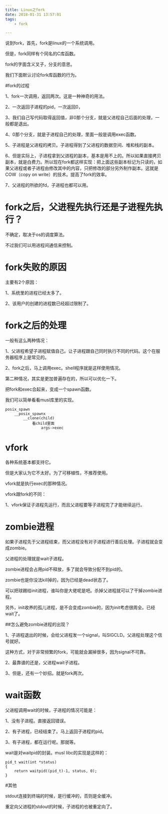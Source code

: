 ```yaml
---
title: Linux之fork
date: 2018-01-31 13:57:01
tags:
	- fork

---
```




说到fork，首先，fork是linux的一个系统调用。

但是，fork同样有个同名的C库函数。

fork的字面含义叉子，分支的意思。

我们下面默认讨论fork库函数的行为。

#fork的过程

1、fork一次调用，返回两次。这是一种神奇的用法。

2、一次返回子进程的pid，一次返回0，

3、我们自己写代码取得返回值，非0那个分支，就是父进程自己后面的处理，一般都是退出。

4、0那个分支，就是子进程自己的处理，里面一般是调用exec函数。

5、子进程是父进程的拷贝。子进程得到了父进程的数据空间、堆和栈的副本。

6、但是实际上，子进程拿到父进程的副本，基本是用不上的。所以如果直接拷贝副本，就是白费力。所以现在fork都这样实现：把上面这些副本标记为只读的，如果父进程或者子进程由修改其中的内容，只把修改的部分另外制作副本。这就是COW（copy on write）的技术。提高了fork的效率。

7、父进程的所欲的fd，子进程也都可以用。

# fork之后，父进程先执行还是子进程先执行？

不确定，取决于os的调度算法。

不过我们可以用进程间通信来控制。

# fork失败的原因

主要有2个原因：

1、系统里的进程已经太多了。

2、该用户的创建的进程数已经超过限制了。

# fork之后的处理

一般有这么两种情况：

1、父进程希望子进程赋值自己。让子进程跟自己同时执行不同的代码。这个在服务器程序上是常见的。

2、fork之后，马上调用exec。shell程序就是这样使用情况。

第二种情况，其实是更加普遍存在的，所以可以优化一下。

把fork和exec合起来，变成一个spawn函数。

我们可以简单看看musl库里的实现。

```
posix_spawn
	__posix_spawnx
		__clone(child)
			看child里面
				args->exec
```

# vfork

各种系统基本都支持它。

但是大家认为它不太好。为了可移植性，不推荐使用。

vfork就是执行exec的那种情况。



vfork跟fork的不同：

1、vfork保证子进程先运行，而且父进程要等子进程完了才能继续运行。



# zombie进程

如果子进程先于父进程结束，而父进程没有对子进程进行善后处理。子进程就会变成zombie。

父进程的处理就是wait子进程。

zombie进程会占用pid不释放，多了就会导致分配不到pid的。

zombie也是你没法kill掉的，因为已经是dead状态了。

可以把球踢给init进程，谁叫你是大佬呢是吧。杀掉父进程就可以了干掉zombie进程。

另外，init收养的孤儿进程，是不会变成zombie的，因为init考虑很周全。已经wait了。

##怎么避免zombie进程的出现？

1、子进程退出的时候，会给父进程发一个signal，叫SIGCLD。父进程处理这个信号就好。

这种方式，对于非常频繁的fork，可能就会漏掉很多，因为signal不可靠。

2、最靠谱的还是，父进程wait子进程。

3、但是，还有一个妙招。就是fork两次。



# wait函数

父进程调用wait的时候，子进程的情况可能是：

1、没有子进程。直接返回错误。

2、有子进程，已经结束了。马上返回子进程的pid。

3、有子进程，都在运行呢。那就等。

wait是对waitpid的封装。musl libc的实现是这样的：

```
pid_t wait(int *status)
{
	return waitpid((pid_t)-1, status, 0);
}
```

#其他

stdout连接到终端的时候，是行缓冲的，否则是全缓冲。

重定向父进程的stdout的时候，子进程的也被重定向了。

